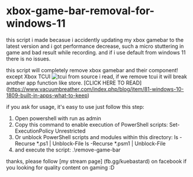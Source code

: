 # xbox-game-bar-removal-for-windows-11
this script i made becasue i accidently updating my xbox gamebar to the latest version and i got performance decrease, such a micro stuttering in game and bad result while recording. and if i use default from windows 11 there is no issues.

this script will completely remove xbox gamebar and their component! except Xbox TCUI
![tcui](https://github.com/iamwanda/xbox-game-bar-removal-for-windows-11/blob/960ded75b61f524231b7bdb89e53268f4a982058/removed.png)
from source i read, if we remove tcui it will break another app function like store. [CLICK HERE TO READ] (https://www.vacuumbreather.com/index.php/blog/item/81-windows-10-1809-built-in-apps-what-to-keep)

if you ask for usage, it's easy to use just follow this step:
1. Open powershell with run as admin
2. Copy this command to enable execution of PowerShell scripts:
Set-ExecutionPolicy Unrestricted
3. Or unblock PowerShell scripts and modules within this directory:
ls -Recurse *.ps1 | Unblock-File
ls -Recurse *.psm1 | Unblock-File
4. and execute the script:
.\remove-game-bar

thanks, please follow [my stream page] (fb.gg/kuebastard) on facebook if you looking for quality content on gaming :D

